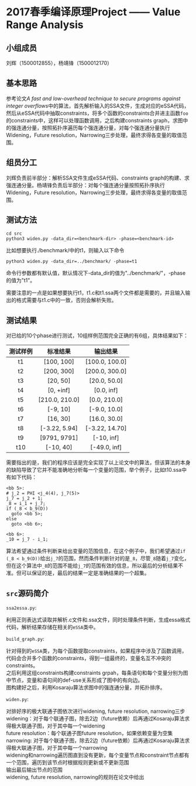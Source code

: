 2017春季编译原理Project —— Value Range Analysis
=============================================

小组成员
-------
刘辉（1500012855），杨靖锋（1500012170）

基本思路
------
参考论文*A fast and low-overhead technique to secure programs against integer overflows*中的算法，首先解析输入的SSA文件，生成对应的eSSA代码，然后从eSSA代码中抽取constraints，将多个函数的constraints合并进主函数`foo`的constraints中，这样可以处理函数调用，之后构建constraints graph，求图中的强连通分量，按照拓扑序遍历每个强连通分量，对每个强连通分量执行Widening，Future resolution，Narrowing三步处理，最终求得各变量的取值范围。

组员分工
------
刘辉负责前半部分：解析SSA文件生成eSSA代码、constraints graph的构建、求强连通分量。杨靖锋负责后半部分：对每个强连通分量按照拓扑序执行Widening，Future resolution，Narrowing三步处理，最终求得各变量的取值范围。

测试方法
-------
```
cd src
python3 widen.py -data_dir=<benchmark-dir> -phase=<benchmark-id>
```
比如想要执行./benchmark/中的t1，则输入以下命令
```
python3 widen.py -data_dir=../benchmark/ -phase=t1
```
命令行参数都有默认值，默认情况下-data_dir的值为"../benchmark/"，-phase的值为"t1"。

需要注意的一点是如果想要执行t1，t1.c和t1.ssa两个文件都是需要的，并且输入输出的格式需要与t1.c中的一致，否则会解析失败。

测试结果
-------
对已给的10个phase进行测试，10组样例范围完全正确的有6组，具体结果如下：

测试样例|标准结果|输出结果
:-:|:-:|:-:
t1|[100, 100]|[100.0, 100.0]
t2|[200, 300]|[200.0, 300.0]
t3|[20, 50]|[20.0, 50.0]
t4|[0, +inf]|[0.0, inf]
t5|[210.0, 210.0]|[0.0, 210.0]
t6|[-9, 10]|[-9.0, 10.0]
t7|[16, 30]|[16.0, 30.0]
t8|[-3.22, 5.94]|[-3.22, 14.70]
t9|[9791, 9791]|[-10, inf]
t10|[-10, 40]|[-49.0, inf]

需要指出的是，我们的程序应该是完全实现了以上论文中的算法，但该算法的本身的缺陷导致了它并不能准确地分析每一个变量的范围，举个例子，比如t10.ssa中有如下代码：

```
<bb 5>:
# j_2 = PHI <j_4(4), j_7(5)>
j_7 = j_2 + 1;
_8 = i_1 + j_7;
if (_8 < b_9(D))
  goto <bb 5>;
else
  goto <bb 6>;

<bb 6>:
_10 = j_7 - i_1;
```
算法希望通过条件判断来给出变量的范围信息，在这个例子中，我们希望通过`if (_8 < b_9(D))`给出`j_7`的范围，然而条件判断针对的是`_8`，尽管`_8`随着`j_7`变化，但在这个算法中`_8`的范围不能给`j_7`的范围有效的信息，所以最后的分析结果不准。但可以保证的是，最后的结果一定是准确结果的一个超集。


`src`源码简介
------------

`ssa2essa.py`:

利用正则表达式读取并解析.c文件和.ssa文件，同时处理条件判断，生成essa格式代码，解析结果存储在相关的`eSSA`类中。

`build_graph.py`:

针对得到的`eSSA`类，为每个函数提取constraints，如果程序中涉及了函数调用，代码会合并多个函数的constraints，得到一组最终的，变量名互不冲突的constraints。  
之后利用这组constraints构建constraints grpah，每条语句和每个变量分别为图中节点，变量和语句间的def-use关系形成了图中的有向边。  
图构建好之后，利用Kosaraju算法求图中的强连通分量，并拓扑排序。

`widen.py`:

对排好序的极大联通子图依次进行widening, future resolution, narrowing三步  
widening：对于每个联通子图，除去2边（future依赖）后再通过Kosaraju算法求得极大联通子图，对于其中每一个widening  
future resolution：每个联通子图future resolution，如果依赖变量为空集  
narrowing: 对于每个联通子图，除去2边（future依赖）后再通过Kosaraju算法求得极大联通子图，对于其中每一个narrowing  
widening和narrowing遍历图直到没有更新，每个变量节点和constraint节点都有一个范围，遍历到该节点时根据规则更新或不更新范围  
输出最后输出节点的范围  
widening, future resolution, narrowing的规则在论文中给出
